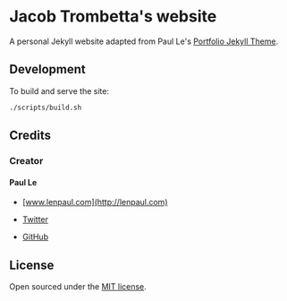 # Jacob Trombetta's website
A personal Jekyll website adapted from Paul Le's [Portfolio Jekyll Theme](https://github.com/LeNPaul/portfolio-jekyll-theme).

## Development
To build and serve the site:
```sh
./scripts/build.sh
```

## Credits

### Creator

#### Paul Le

* [www.lenpaul.com](http://lenpaul.com)

* [Twitter](https://twitter.com/paululele)

* [GitHub](https://github.com/LeNPaul)

## License

Open sourced under the [MIT license](https://github.com/LeNPaul/portfolio-jekyll-theme/blob/gh-pages/LICENSE.md).
